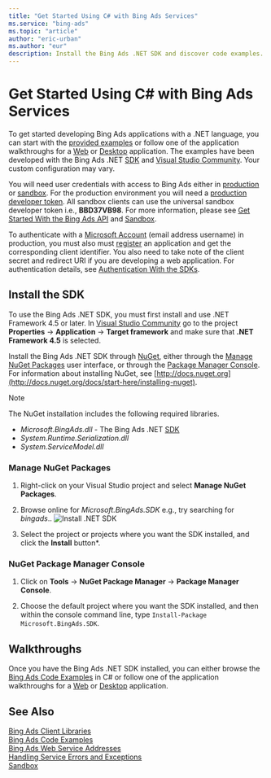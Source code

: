 ```yaml
---
title: "Get Started Using C# with Bing Ads Services"
ms.service: "bing-ads"
ms.topic: "article"
author: "eric-urban"
ms.author: "eur"
description: Install the Bing Ads .NET SDK and discover code examples.
---
```

# Get Started Using C# with Bing Ads Services
To get started developing Bing Ads applications with a .NET language, you can start with the [provided examples](~/guides/code-examples.md) or follow one of the application walkthroughs for a [Web](~/guides/walkthrough-web-application-csharp.md) or [Desktop](~/guides/walkthrough-desktop-application-csharp.md) application. The examples have been developed with the Bing Ads .NET [SDK](~/guides/client-libraries.md) and [Visual Studio Community](https://www.visualstudio.com/vs/community/). Your custom configuration may vary.

You will need user credentials with access to Bing Ads either in [production](https://secure.bingads.microsoft.com/) or [sandbox](https://secure.sandbox.bingads.microsoft.com/Auth?EnvContext=Sandbox). For the production environment you will need a [production developer token](~/guides/get-started.md#get-developer-token). All sandbox clients can use the universal sandbox developer token i.e., **BBD37VB98**. For more information, please see [Get Started With the Bing Ads API](../guides/get-started.md) and [Sandbox](../guides/sandbox.md).

To authenticate with a [Microsoft Account](https://account.microsoft.com/account) (email address username) in production, you must also must [register](../guides/authentication-oauth.md#registerapplication) an application and get the corresponding client identifier. You also need to take note of the client secret and redirect URI if you are developing a web application. For authentication details, see [Authentication With the SDKs](~/guides/sdk-authentication.md#oauth).

## <a name="installation"></a>Install the SDK
To use the Bing Ads .NET SDK, you must first install and use .NET Framework 4.5 or later. In [Visual Studio Community](https://www.visualstudio.com/vs/community/) go to the project **Properties** -&gt; **Application** -&gt; **Target framework** and make sure that **.NET Framework 4.5** is selected.

Install the Bing Ads .NET SDK through [NuGet](https://www.nuget.org/packages/Microsoft.BingAds.SDK/), either through the [Manage NuGet Packages](#manage-nuget) user interface, or through the [Package Manager Console](#package-manager). For information about installing NuGet, see [http://docs.nuget.org](http://docs.nuget.org/docs/start-here/installing-nuget).

> [!NOTE]
> The NuGet installation includes the following required libraries.
> 
> -   *Microsoft.BingAds.dll* - The Bing Ads .NET [SDK](~/guides/client-libraries.md)
> -   *System.Runtime.Serialization.dll*
> -   *System.ServiceModel.dll*

### <a name="manage-nuget"></a>Manage NuGet Packages

1. Right-click on your Visual Studio project and select **Manage NuGet Packages**.

2. Browse online for *Microsoft.BingAds.SDK* e.g., try searching for *bingads*..
   ![Install .NET SDK](~/guides/media/net-sdk-install.png "Install .NET SDK")  

3. Select the project or projects where you want the SDK installed, and click the **Install** button*.

### <a name="package-manager"></a>NuGet Package Manager Console

1. Click on **Tools** -&gt; **NuGet Package Manager** -&gt; **Package Manager Console**.

2. Choose the default project where you want the SDK installed, and then within the console command line, type `Install-Package Microsoft.BingAds.SDK`. 

## <a name="walkthrough"></a>Walkthroughs
Once you have the Bing Ads .NET SDK installed, you can either browse the [Bing Ads Code Examples](../guides/code-examples.md) in C# or follow one of the application walkthroughs for a [Web](~/guides/walkthrough-web-application-csharp.md) or [Desktop](~/guides/walkthrough-desktop-application-csharp.md) application.

## See Also
[Bing Ads Client Libraries](../guides/client-libraries.md)    
[Bing Ads Code Examples](../guides/code-examples.md)    
[Bing Ads Web Service Addresses](../guides/web-service-addresses.md)  
[Handling Service Errors and Exceptions](~/guides/handle-service-errors-exceptions.md)  
[Sandbox](../guides/sandbox.md)  
